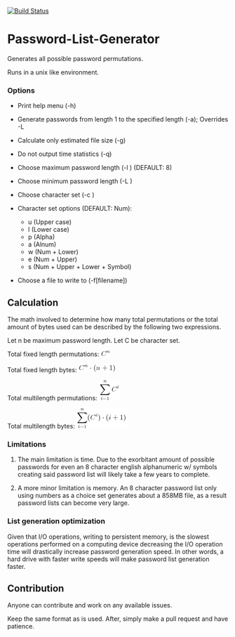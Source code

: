 [![Build Status](https://travis-ci.org/ElliottSobek/Password-List-Generator.svg?branch=master)](https://travis-ci.org/ElliottSobek/Password-List-Generator)

# Password-List-Generator

Generates all possible password permutations.

Runs in a unix like environment.

### Options

* Print help menu (-h)
* Generate passwords from length 1 to the specified length (-a); Overrides -L
* Calculate only estimated file size (-g)
* Do not output time statistics (-q)
* Choose maximum password length (-l <unsigned int>) (DEFAULT: 8)
* Choose minimum password length (-L <unsigned int>)
* Choose character set (-c <choice>)
* Character set options (DEFAULT: Num):
	* u (Upper case)
	* l (Lower case)
	* p (Alpha)
	* a (Alnum)
	* w (Num + Lower)
	* e (Num + Upper)
	* s (Num + Upper + Lower + Symbol)

* Choose a file to write to (-f[filename])

## Calculation

The math involved to determine how many total permutations or the total amount
of bytes used can be described by the following two expressions.

Let n be maximum password length.
Let C be character set.

Total fixed length permutations: ![alt text](images/TotalFixedLengthPermutations.png "Total fixed length permutations")

Total fixed length bytes: ![alt text](images/TotalFixedLengthBytes.png "Total fixed length bytes")

Total multilength permutations: ![alt text](images/TotalMultilengthPermutations.png "Total multilength permutations")

Total multilength bytes: ![alt text](images/TotalMultilengthBytes.png "Total multilength bytes")

### Limitations

1. The main limitation is time. Due to the exorbitant amount of possible passwords
for even an 8 character english alphanumeric w/ symbols creating said password
list will likely take a few years to complete.

2. A  more minor limitation is memory. An 8 character password list only using
numbers as a choice set generates about a 858MB file, as a result password
lists can become very large.

### List generation optimization

Given that I/O operations, writing to persistent memory, is the slowest
operations performed on a computing device decreasing the I/O operation time
will drastically increase password generation speed. In other words, a hard
drive with faster write speeds will make password list generation faster.

## Contribution

Anyone can contribute and work on any available issues.

Keep the same format as is used. After, simply make a pull request and have
patience.
